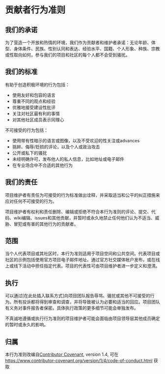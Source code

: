 # 贡献者行为准则

## 我们的承诺

为了营造一个开放和热情的环境，我们作为贡献者和维护者承诺：无论年龄、体型、身体条件、民族、性别认同和表达、经验水平、国籍、个人形象、种族、宗教或性取向如何，参与我们的项目和社区的每个人都不会受到骚扰。

## 我们的标准

有助于创造积极环境的行为包括：

* 使用友好和包容的语言
* 尊重不同的观点和经验
* 优雅地接受建设性批评
* 关注对社区最有利的事情
* 对其他社区成员表示同理心

不可接受的行为包括：

* 使用带有性暗示的语言或图像，以及不受欢迎的性关注或advances
* 挑衅、侮辱/贬损的评论，以及个人或政治攻击
* 公开或私下的骚扰
* 未经明确许可，发布他人的私人信息，比如地址或电子邮件
* 在专业场合中不合适的其他行为

## 我们的责任

项目维护者有责任为可接受的行为标准做出诠释，并采取适当和公平的纠正措施来应对任何不可接受的行为。

项目维护者有权利和责任删除、编辑或拒绝不符合本行为准则的评论、提交、代码、wiki编辑、issues和其他贡献，并暂时或永久地禁止任何他们认为不适当、威胁、冒犯或有害的其他行为的贡献者。

## 范围

当个人代表项目或其社区时，本行为准则适用于项目空间和公共空间。代表项目或社区的示例包括使用官方项目电子邮件地址、通过官方社交媒体帐户发布，或在线上或线下活动中担任指定代表。项目的代表性可由项目维护者进一步定义和澄清。

## 执行

可以通过[在此处插入联系方式]向项目团队报告辱骂、骚扰或其他不可接受的行为。所有投诉都将得到审查和调查，并将导致被认为必要和适当的回应。项目团队有义务对事件报告者保密。具体执行政策的更多细节可能会单独发布。

不真诚地遵循或执行行为准则的项目维护者可能会面临由项目领导层其他成员确定的暂时或永久的影响。

## 归属

本行为准则改编自[Contributor Covenant][homepage], version 1.4,
可在 https://www.contributor-covenant.org/version/1/4/code-of-conduct.html 获取

[homepage]: https://www.contributor-covenant.org 